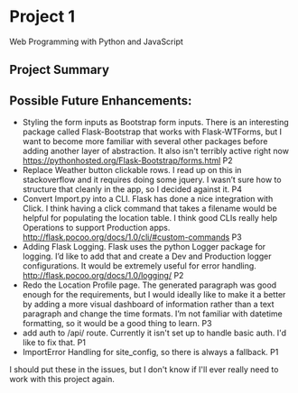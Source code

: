 # Project 1

Web Programming with Python and JavaScript

## Project Summary

## Possible Future Enhancements:
-	Styling the form inputs as Bootstrap form inputs. There is an interesting package called Flask-Bootstrap that works with Flask-WTForms, but I want to become more familiar with several other packages before adding another layer of abstraction. It also isn't terribly active right now https://pythonhosted.org/Flask-Bootstrap/forms.html P2
-	Replace Weather button clickable rows. I read up on this in stackoverflow and it requires doing some jquery. I wasn’t sure how to structure that cleanly in the app, so I decided against it. P4
-	Convert Import.py into a CLI. Flask has done a nice integration with Click. I think having a click command that takes a filename would be helpful for populating the location table. I think good CLIs really help Operations to support Production apps.  http://flask.pocoo.org/docs/1.0/cli/#custom-commands P3
-	Adding Flask Logging. Flask uses the python Logger package for logging. I’d like to add that and create a Dev and Production logger configurations. It would be extremely useful for error handling. http://flask.pocoo.org/docs/1.0/logging/ P2
-	Redo the Location Profile page. The generated paragraph was good enough for the requirements, but I would ideally like to make it a better by adding a more visual dashboard of information rather than a text paragraph and change the time formats. I’m not familiar with datetime formatting, so it would be a good thing to learn. P3
- add auth to /api/<zipcode> route. Currently it isn't set up to handle basic auth. I'd like to fix that. P1
- ImportError Handling for site_config, so there is always a fallback. P1

I should put these in the issues, but I don't know if I'll ever really need to work with this project again.
